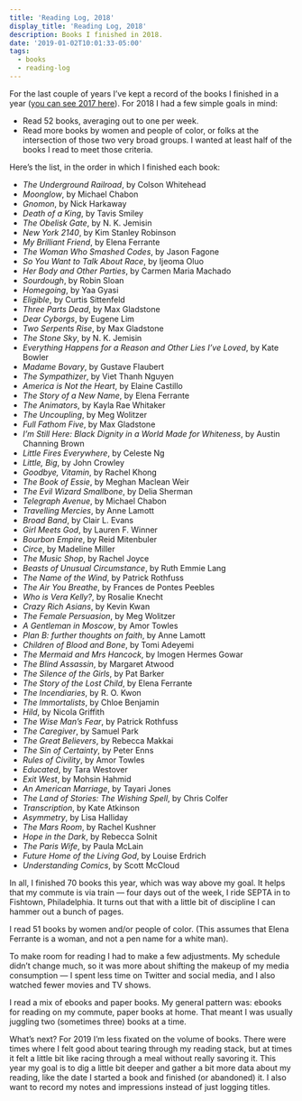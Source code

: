 ```yaml
---
title: 'Reading Log, 2018'
display_title: 'Reading Log, 2018'
description: Books I finished in 2018.
date: '2019-01-02T10:01:33-05:00'
tags:
  - books
  - reading-log
---
```

For the last couple of years I’ve kept a record of the books I finished in a year ([you can see 2017 here](http://dirtystylus.com/2017/12/31/reading-log-2017/)). For 2018 I had a few simple goals in mind:

- Read 52 books, averaging out to one per week.
- Read more books by women and people of color, or folks at the intersection of those two very broad groups. I wanted at least half of the books I read to meet those criteria.

Here’s the list, in the order in which I finished each book:

- *The Underground Railroad*, by Colson Whitehead
- *Moonglow*, by Michael Chabon
- *Gnomon*, by Nick Harkaway
- *Death of a King*, by Tavis Smiley
- *The Obelisk Gate*, by N. K. Jemisin
- *New York 2140*, by Kim Stanley Robinson
- *My Brilliant Friend*, by Elena Ferrante
- *The Woman Who Smashed Codes*, by Jason Fagone
- *So You Want to Talk About Race*, by Ijeoma Oluo
- *Her Body and Other Parties*, by Carmen Maria Machado
- *Sourdough*, by Robin Sloan
- *Homegoing*, by Yaa Gyasi
- *Eligible*, by Curtis Sittenfeld
- *Three Parts Dead*, by Max Gladstone
- *Dear Cyborgs*, by Eugene Lim
- *Two Serpents Rise*, by Max Gladstone
- *The Stone Sky*, by N. K. Jemisin
- *Everything Happens for a Reason and Other Lies I’ve Loved*, by Kate Bowler
- *Madame Bovary*, by Gustave Flaubert
- *The Sympathizer*, by Viet Thanh Nguyen
- *America is Not the Heart*, by Elaine Castillo
- *The Story of a New Name*, by Elena Ferrante
- *The Animators*, by Kayla Rae Whitaker
- *The Uncoupling*, by Meg Wolitzer
- *Full Fathom Five*, by Max Gladstone
- *I’m Still Here: Black Dignity in a World Made for Whiteness*, by Austin Channing Brown
- *Little Fires Everywhere*, by Celeste Ng
- *Little, Big*, by John Crowley
- *Goodbye, Vitamin*, by Rachel Khong
- *The Book of Essie*, by Meghan Maclean Weir
- *The Evil Wizard Smallbone*, by Delia Sherman
- *Telegraph Avenue*, by Michael Chabon
- *Travelling Mercies*, by Anne Lamott
- *Broad Band*, by Clair L. Evans
- *Girl Meets God*, by Lauren F. Winner
- *Bourbon Empire*, by Reid Mitenbuler
- *Circe*, by Madeline Miller
- *The Music Shop*, by Rachel Joyce
- *Beasts of Unusual Circumstance*, by Ruth Emmie Lang
- *The Name of the Wind*, by Patrick Rothfuss
- *The Air You Breathe*, by Frances de Pontes Peebles
- *Who is Vera Kelly?*, by Rosalie Knecht
- *Crazy Rich Asians*, by Kevin Kwan
- *The Female Persuasion*, by Meg Wolitzer
- *A Gentleman in Moscow*, by Amor Towles
- *Plan B: further thoughts on faith*, by Anne Lamott
- *Children of Blood and Bone*, by Tomi Adeyemi
- *The Mermaid and Mrs Hancock*, by Imogen Hermes Gowar
- *The Blind Assassin*, by Margaret Atwood
- *The Silence of the Girls*, by Pat Barker
- *The Story of the Lost Child*, by Elena Ferrante
- *The Incendiaries*, by R. O. Kwon
- *The Immortalists*, by Chloe Benjamin
- *Hild*, by Nicola Griffith
- *The Wise Man’s Fear*, by Patrick Rothfuss
- *The Caregiver*, by Samuel Park
- *The Great Believers*, by Rebecca Makkai
- *The Sin of Certainty*, by Peter Enns
- *Rules of Civility*, by Amor Towles
- *Educated*, by Tara Westover
- *Exit West*, by Mohsin Hahmid
- *An American Marriage*, by Tayari Jones
- *The Land of Stories: The Wishing Spell*, by Chris Colfer
- *Transcription*, by Kate Atkinson
- *Asymmetry*, by Lisa Halliday
- *The Mars Room*, by Rachel Kushner
- *Hope in the Dark*, by Rebecca Solnit
- *The Paris Wife*, by Paula McLain
- *Future Home of the Living God*, by Louise Erdrich
- *Understanding Comics*, by Scott McCloud

In all, I finished 70 books this year, which was way above my goal. It helps that my commute is via train — four days out of the week, I ride SEPTA in to Fishtown, Philadelphia. It turns out that with a little bit of discipline I can hammer out a bunch of pages.

I read 51 books by women and/or people of color. (This assumes that Elena Ferrante is a woman, and not a pen name for a white man).

To make room for reading I had to make a few adjustments. My schedule didn’t change much, so it was more about shifting the makeup of my media consumption — I spent less time on Twitter and social media, and I also watched fewer movies and TV shows.

I read a mix of ebooks and paper books. My general pattern was: ebooks for reading on my commute, paper books at home. That meant I was usually juggling two (sometimes three) books at a time.

What’s next? For 2019 I’m less fixated on the volume of books. There were times where I felt good about tearing through my reading stack, but at times it felt a little bit like racing through a meal without really savoring it. This year my goal is to dig a little bit deeper and gather a bit more data about my reading, like the date I started a book and finished (or abandoned) it. I also want to record my notes and impressions instead of just logging titles.

